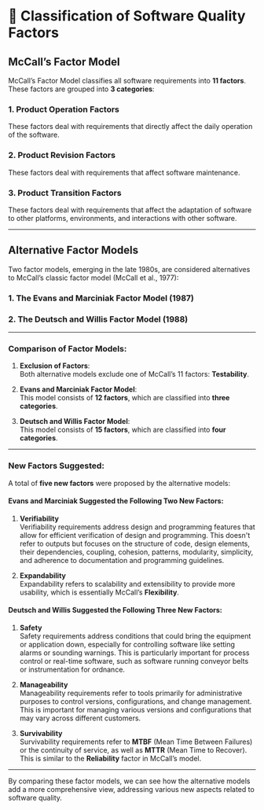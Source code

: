 # 📌 Classification of Software Quality Factors

## McCall’s Factor Model

McCall’s Factor Model classifies all software requirements into **11 factors**. These factors are grouped into **3 categories**:

### 1. Product Operation Factors
These factors deal with requirements that directly affect the daily operation of the software.

### 2. Product Revision Factors
These factors deal with requirements that affect software maintenance.

### 3. Product Transition Factors
These factors deal with requirements that affect the adaptation of software to other platforms, environments, and interactions with other software.

---

## Alternative Factor Models

Two factor models, emerging in the late 1980s, are considered alternatives to McCall’s classic factor model (McCall et al., 1977):

### 1. The Evans and Marciniak Factor Model (1987)
### 2. The Deutsch and Willis Factor Model (1988)

---

### Comparison of Factor Models:

1. **Exclusion of Factors**:  
   Both alternative models exclude one of McCall’s 11 factors: **Testability**.
   
2. **Evans and Marciniak Factor Model**:  
   This model consists of **12 factors**, which are classified into **three categories**.

3. **Deutsch and Willis Factor Model**:  
   This model consists of **15 factors**, which are classified into **four categories**.

---

### New Factors Suggested:

A total of **five new factors** were proposed by the alternative models:

#### **Evans and Marciniak Suggested the Following Two New Factors:**
1. **Verifiability**  
   Verifiability requirements address design and programming features that allow for efficient verification of design and programming. This doesn't refer to outputs but focuses on the structure of code, design elements, their dependencies, coupling, cohesion, patterns, modularity, simplicity, and adherence to documentation and programming guidelines.
   
2. **Expandability**  
   Expandability refers to scalability and extensibility to provide more usability, which is essentially McCall’s **Flexibility**.

#### **Deutsch and Willis Suggested the Following Three New Factors:**
1. **Safety**  
   Safety requirements address conditions that could bring the equipment or application down, especially for controlling software like setting alarms or sounding warnings. This is particularly important for process control or real-time software, such as software running conveyor belts or instrumentation for ordnance.

2. **Manageability**  
   Manageability requirements refer to tools primarily for administrative purposes to control versions, configurations, and change management. This is important for managing various versions and configurations that may vary across different customers.

3. **Survivability**  
   Survivability requirements refer to **MTBF** (Mean Time Between Failures) or the continuity of service, as well as **MTTR** (Mean Time to Recover). This is similar to the **Reliability** factor in McCall’s model.

---

By comparing these factor models, we can see how the alternative models add a more comprehensive view, addressing various new aspects related to software quality.
